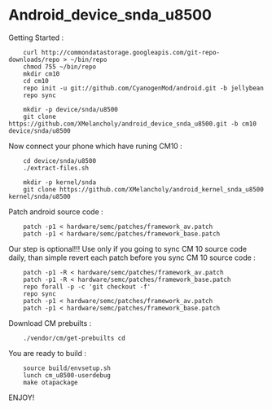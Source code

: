 # Android_device_snda_u8500

Getting Started :

		curl http://commondatastorage.googleapis.com/git-repo-downloads/repo > ~/bin/repo
		chmod 755 ~/bin/repo
		mkdir cm10
		cd cm10
		repo init -u git://github.com/CyanogenMod/android.git -b jellybean
		repo sync

		mkdir -p device/snda/u8500
		git clone https://github.com/XMelancholy/android_device_snda_u8500.git -b cm10 device/snda/u8500

Now connect your phone which have runing CM10 :

		cd device/snda/u8500
		./extract-files.sh

		mkdir -p kernel/snda
		git clone https://github.com/XMelancholy/android_kernel_snda_u8500 kernel/snda/u8500


Patch android source code :

		patch -p1 < hardware/semc/patches/framework_av.patch
		patch -p1 < hardware/semc/patches/framework_base.patch

Our step is optional!!! Use only if you going to sync CM 10 source code daily, than simple revert each patch before you sync CM 10 source code :

		patch -p1 -R < hardware/semc/patches/framework_av.patch
		patch -p1 -R < hardware/semc/patches/framework_base.patch
		repo forall -p -c 'git checkout -f'
		repo sync
		patch -p1 < hardware/semc/patches/framework_av.patch
		patch -p1 < hardware/semc/patches/framework_base.patch


Download CM prebuilts : 

		./vendor/cm/get-prebuilts cd

You are ready to build :

		source build/envsetup.sh
		lunch cm_u8500-userdebug
		make otapackage

ENJOY!
